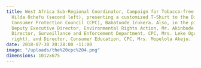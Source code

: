 ```yaml
---
title: West Africa Sub-Regional Coordinator, Campaign for Tobacco-free Kids, Mrs.
  Hilda Ochefu (second left), presenting a customized T-Shirt to the Director General
  Consumer Protection Council (CPC), Babatunde Irukera. Also, in the picture are,
  Deputy Executive Director, Environmental Rights Action, Mr. Akinbode Oluwafemi (left),
  Director, Surveillance and Enforcement Department, CPC, Mrs. Leke Ogundipe (second
  right), and Director, Consumer Education, CPC, Mrs. Mopelola Akeju.
date: 2018-07-30 20:28:00 -11:00
image: "/uploads/the%20cpc%204.png"
dimensions: 1012x675
---
```


